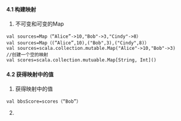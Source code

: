 #### 4.1 构建映射
1. 不可变和可变的Map
```
val sources=Map（“Alice”->10,"Bob"->3,"Cindy"->8）
val sources=Map（(“Alice”,10),("Bob",3),("Cindy",8)）
val sources=scala.collection.mutable.Map("Alice"->10,"Bob"->3)
//创建一个空的映射
val scores=scala.collection.mutuable.Map[String, Int]() 
```
#### 4.2 获得映射中的值
1. 获得映射中的值
```
val bbsScore=scores（“Bob”）

```
2. 
<!--stackedit_data:
eyJoaXN0b3J5IjpbLTE5Nzc4MjY5NjUsMTkxNjE3NjUyMCwtMT
IyNDg1NjMzMSwtMTkxODk3OTgwOSwtMjA4ODc0NjYxMl19
-->